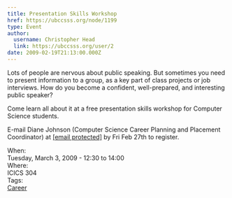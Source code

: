 ```yaml
---
title: Presentation Skills Workshop 
href: https://ubccsss.org/node/1199
type: Event
author:
  username: Christopher Head
  link: https://ubccsss.org/user/2
date: 2009-02-19T21:13:00.000Z
---
```


<div class="field field-name-body field-type-text-with-summary field-label-hidden"><div class="field-items"><div class="field-item even"><p>Lots of people are nervous about public speaking. But sometimes you need to present information to a group, as a key part of class projects or job interviews. How do you become a confident, well-prepared, and interesting public speaker? </p>
<p>Come learn all about it at a free presentation skills workshop for Computer Science students.</p>
<p>E-mail Diane Johnson (Computer Science Career Planning and Placement Coordinator) at <a href="/cdn-cgi/l/email-protection#75111c141b101f1a1d3516065b0017165b1614"><span class="__cf_email__" data-cfemail="89ede0e8e7ece3e6e1c9eafaa7fcebeaa7eae8">[email&#xA0;protected]</span></a> by Fri Feb 27th to register. </p>
</div></div></div><div class="field field-name-field-dates field-type-datetime field-label-above"><div class="field-label">When:&#xA0;</div><div class="field-items"><div class="field-item even"><span class="date-display-single">Tuesday, March 3, 2009 - <span class="date-display-range"><span class="date-display-start">12:30</span> to <span class="date-display-end">14:00</span></span></span></div></div></div><div class="field field-name-field-location field-type-text field-label-above"><div class="field-label">Where:&#xA0;</div><div class="field-items"><div class="field-item even">ICICS 304</div></div></div>    <footer>
    <div class="field field-name-field-tags field-type-taxonomy-term-reference field-label-above"><div class="field-label">Tags:&#xA0;</div><div class="field-items"><div class="field-item even"><a href="/career">Career</a></div></div></div>      </footer>
